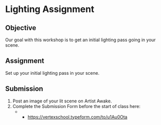 # Lighting Assignment

<h2>Objective</h2>
<p>Our goal with this workshop is to get an initial lighting pass going in your scene.</p>
<h2>Assignment</h2>
<p>Set up your initial lighting pass in your scene.</p>
<h2>Submission</h2>
<ol>
<li>Post an image of your lit scene on Artist Awake.</li>
<li>Complete the Submission Form before the start of class here:
<ul>
<li>
<ul>
<li><a class="external" href="https://vertexschool.typeform.com/to/u1Au0Ota" target="_blank"><span>https://vertexschool.typeform.com/to/u1Au0Ota</span></a></li>
</ul>
</li>
</ul>
</li>
</ol>